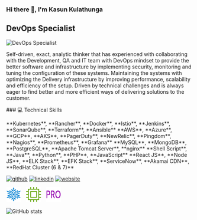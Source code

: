 ### Hi there 👋, I'm Kasun Kulathunga
## DevOps Specialist
![DevOps Specialist](https://ibagroupit.com/wp-content/uploads/2020/05/banner_1300-357_devops.png)
<p>
Self-driven, exact, analytic thinker that has experienced with collaborating with the Development, QA and IT team with DevOps mindset to provide the better software and infrastructure by implementing security, monitoring and tuning the configuration of these systems. Maintaining the systems with optimizing the Delivery infrastructure by improving performance, scalability and efficiency of the setup. Driven by technical challenges and is always eager to find better and more efficient ways of delivering solutions to the customer.
</p>
### 💻 Technical Skills
</p>
**Kubernetes**, **Rancher**, **Docker**, **Istio**, **Jenkins**, **SonarQube**, **Terraform**, **Ansible** 
**AWS**, **Azure**, **GCP**, **AKS**, **PagerDuty**, **NewRelic**, **Pingdom**, **Nagios**, **Prometheus**, **Grafana** 
**MySQL**, **MongoDB**, **PostgreSQL**, **Apache Tomcat Server**, **nginx** 
**Shell Script**, **Java**, **Python**, **PHP**, **JavaScript** 
**React JS**, **Node JS**, **ELK Stack**, **EFK Stack**, **ServiceNow**, **Akamai CDN**, **RedHat Cluster (6 & 7)** 



[<img src='https://cdn.jsdelivr.net/npm/simple-icons@3.0.1/icons/github.svg' alt='github' height='40'>](https://github.com/KasunKulathunga)  [<img src='https://cdn.jsdelivr.net/npm/simple-icons@3.0.1/icons/linkedin.svg' alt='linkedin' height='40'>](https://www.linkedin.com/in/kasun-kulathunga-206b2b99/)  [<img src='https://cdn.jsdelivr.net/npm/simple-icons@3.0.1/icons/icloud.svg' alt='website' height='40'>](https://kasunkulathungalk.netlify.app/)  

<a href='https://archiveprogram.github.com/'><img src='https://raw.githubusercontent.com/acervenky/animated-github-badges/master/assets/acbadge.gif' width='40' height='40'></a> <a href='https://docs.github.com/en/developers'><img src='https://raw.githubusercontent.com/acervenky/animated-github-badges/master/assets/devbadge.gif' width='40' height='40'></a> <a href='https://github.com/pricing'><img src='https://raw.githubusercontent.com/acervenky/animated-github-badges/master/assets/pro.gif' width='40' height='40'></a> 

![GitHub stats](https://github-readme-stats.vercel.app/api?username=KasunKulathunga&show_icons=true)  

